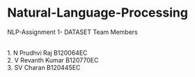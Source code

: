 # Natural-Language-Processing
 NLP-Assignment 1- DATASET
  Team Members
  
<br > 1. N Prudhvi Raj B120064EC
<br /> 2. V Revanth Kumar B120770EC
<br /> 3. SV Charan B120445EC
